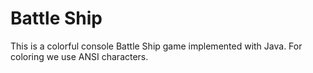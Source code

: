 # Battle Ship

This is a colorful console Battle Ship game implemented with Java. For coloring we use ANSI characters.
